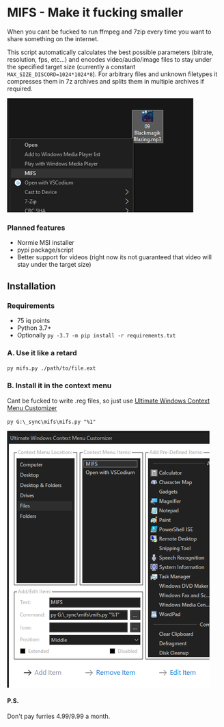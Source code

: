 # MIFS - Make it fucking smaller 
When you cant be fucked to run ffmpeg and 7zip every time you want to share something on the internet.

This script automatically calculates the best possible parameters (bitrate, resolution, fps, etc...) and encodes video/audio/image files to stay under the specified target size (currently a constant `MAX_SIZE_DISCORD=1024*1024*8`). For arbitrary files and unknown filetypes it compresses them in 7z archives and splits them in multiple archives if required.

![preview](./doc/preview.png)

### Planned features
- Normie MSI installer 
- pypi package/script
- Better support for videos (right now its not guaranteed that video will stay under the target size)

## Installation
### Requirements 
- 75 iq points
- Python 3.7+
- Optionally `py -3.7 -m pip install -r requirements.txt`

### A. Use it like a retard
`py mifs.py ./path/to/file.ext`

### B. Install it in the context menu

Cant be fucked to write .reg files, so just use [Ultimate Windows Context Menu Customizer](http://www.door2windows.com/ultimate-windows-context-menu-customizer-customize-context-menu-in-windows-xp-vista-7/)

`py G:\_sync\mifs\mifs.py "%1"`

![howto_1](./doc/howto_1.png)


#### P.S.

Don't pay furries $4.99/$9.99 a month.